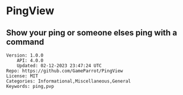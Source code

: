 # PingView
## Show your ping or someone elses ping with a command
```properties
Version: 1.0.0
    API: 4.0.0
    Updated: 02-12-2023 23:47:24 UTC
Repo: https://github.com/GameParrot/PingView
License: MIT
Categories: Informational,Miscellaneous,General
Keywords: ping,pvp
```
